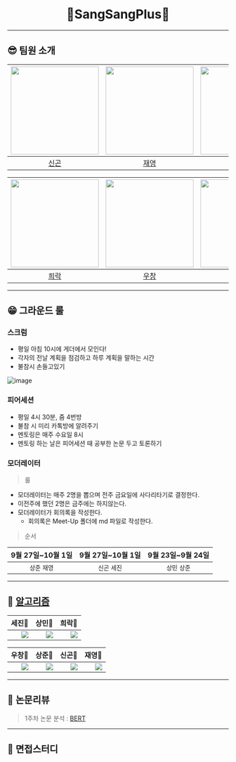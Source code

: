 <div align="center">
   <h1>🚀SangSangPlus🚀
</div>

   ---
   
   ## 😎 팀원 소개
   <div align="center">
      
   |<img src="https://user-images.githubusercontent.com/87477828/134484215-53286763-0836-4fb5-b64b-eed926890003.png" height=200 width=200>|<img src="https://avatars.githubusercontent.com/u/46557183?v=4" height=200 width=200>|<img src="https://user-images.githubusercontent.com/49185035/134527286-6fa2bcfb-ee28-47b7-bf33-0d67c2a92093.jpg" height=200 width=200>|
   |:---:|:---:|:---:|
   |[신곤](https://github.com/SinGonKim)|[재영](https://github.com/kimziont)|[세진](https://github.com/pseeej)|
      
   
   |<img src="https://user-images.githubusercontent.com/52475378/134624873-d0345cf3-d0b6-48b9-a1c2-45aa47f5f677.JPG" height=200 width=200>|<img src="https://user-images.githubusercontent.com/22788924/134502594-83db95a2-c9db-46a1-9e63-8ec176f8fb89.jpeg" height=200 width=200>|<img src="https://user-images.githubusercontent.com/45033215/134625788-fdf023fd-3fc4-47d7-8f30-8dedbcfc2877.png" height=200 width=200>|<img src="https://user-images.githubusercontent.com/45033215/134476503-0e05f1cd-6e37-4a84-9701-ad9616888f3e.png" height=200 width=200>|
   |:---:|:---:|:---:|:---:|
   |[희락](https://github.com/raki-1203)|[우창](https://github.com/whatchang)|[상준](https://github.com/sangjun-Leee)|[상민](https://github.com/sangmandu)|
  
   </div>
   
   ---
   
   ## 😁 그라운드 룰
   ### 스크럼
   * 평일 아침 10시에 게더에서 모인다!
   * 각자의 전날 계획을 점검하고 하루 계획을 말하는 시간
   * 불참시 손들고있기
   
   ![image](https://user-images.githubusercontent.com/45033215/134637555-7a93e990-8066-4c44-a840-16e693b44642.png)
   
   ### 피어세션
   * 평일 4시 30분, 줌 4번방
   * 불참 시 미리 카톡방에 알려주기
   * 멘토링은 매주 수요일 8시
   * 멘토링 하는 날은 피어세션 때 공부한 논문 두고 토론하기
   
   ### 모더레이터
   
   > 룰
   
   * 모더레이터는 매주 2명을 뽑으며 전주 금요일에 사다리타기로 결정한다.
   * 이전주에 했던 2명은 금주에는 하지않는다.
   * 모더레이터가 회의록을 작성한다.
      * 회의록은 Meet-Up 폴더에 md 파일로 작성한다.
   
   > 순서
   
   |9월 27일~10월 1일|9월 27일~10월 1일|9월 23일~9월 24일|
   |:---:|:---:|:---:|
   |`상준` `재영`|`신곤` `세진`|`상민` `상준`|
  
   ---
   
   ## 📌 [알고리즘](https://github.com/sangmandu/SangSangPlus/tree/main/Algorithm)  
   |세진🥇|상민🥈|희락🥉|
   |---|---|---|
   |<img align='right' src="http://mazassumnida.wtf/api/v2/generate_badge?boj=pseeej">|<img align='right' src="http://mazassumnida.wtf/api/v2/generate_badge?boj=soryrung96">|<img align='right' src="http://mazassumnida.wtf/api/v2/generate_badge?boj=jfhdzzang">|

   |우창🏅|상준🏅|신곤🏅|재영🏅|
   |---|---|---|---|
   |<img align='right' src="http://mazassumnida.wtf/api/v2/generate_badge?boj=whatchang">|<img align='right' src="http://mazassumnida.wtf/api/v2/generate_badge?boj=inter10">|<img align='right' src="http://mazassumnida.wtf/api/v2/generate_badge?boj=singon96">|<img align='right' src="http://mazassumnida.wtf/api/v2/generate_badge?boj=milk0510">|
   
   ---
   
   ## 📌 논문리뷰

   > 1주차 논문 분석 : [BERT](https://arxiv.org/pdf/1810.04805.pdf)
   
   
   
   
   
   ---
   
   ## 📌 면접스터디
   
